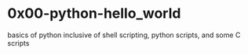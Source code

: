 # 0x00-python-hello_world
basics of python inclusive of shell scripting, python scripts, and some C scripts

